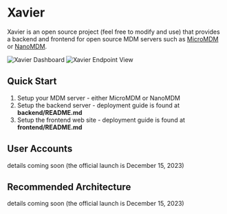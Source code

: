 # Xavier

Xavier is an open source project (feel free to modify and use) that provides a backend and frontend for open source MDM servers such as [MicroMDM](https://micromdm.io) or [NanoMDM](https://github.com/micromdm/nanomdm).

![Xavier Dashboard](https://storage.googleapis.com/github-images/XavierDashboard.png)
![Xavier Endpoint View](https://storage.googleapis.com/github-images/XavierEndpoint.png)

## Quick Start
1. Setup your MDM server - either MicroMDM or NanoMDM
2. Setup the backend server - deployment guide is found at **backend/README.md**
3. Setup the frontend web site - deployment guide is found at **frontend/README.md**

## User Accounts
details coming soon (the official launch is December 15, 2023)

## Recommended Architecture
details coming soon (the official launch is December 15, 2023)



